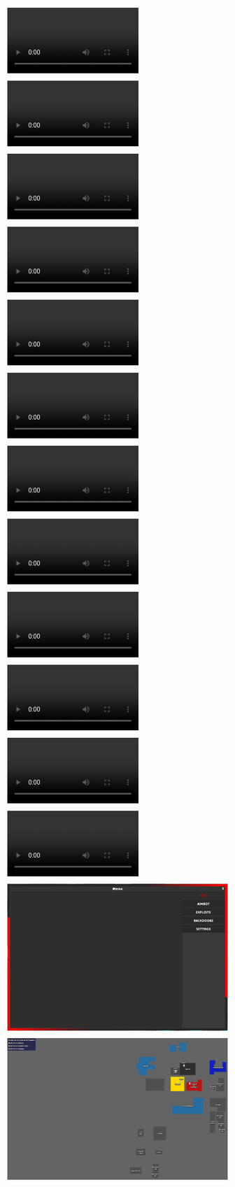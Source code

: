 <video src="cardealer%20spawn%202.mp4" controls></video>

<video src="cardealer%20spawn.mp4" controls></video>

<video src="credit.mp4" controls></video>

<video src="design.mp4" controls></video>

<video src="enhancement_plane.mp4" controls></video>

<video src="evil_console.mp4" controls></video>

<video src="evildetour_menu.mp4" controls></video>

<video src="panel.mp4" controls></video>

<video src="panel_v2.mp4" controls></video>

<video src="panel_v3.mp4" controls></video>

<video src="weapon%20selector%201.mp4" controls></video>

<video src="weapon%20selector%202.mp4" controls></video>

![](gmod_obRBjh02xS.png)

![](google_maps.png)
